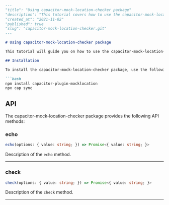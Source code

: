 ```markdown
---
"title": "Using capacitor-mock-location-checker package"
"description": "This tutorial covers how to use the capacitor-mock-location-checker package in a Capacitor project."
"created_at": "2021-11-02"
"published": true
"slug": "capacitor-mock-location-checker.git"
---

# Using capacitor-mock-location-checker package

This tutorial will guide you on how to use the capacitor-mock-location-checker package in a Capacitor project. 

## Installation

To install the capacitor-mock-location-checker package, use the following command:

```bash
npm install capacitor-plugin-mocklocation
npx cap sync
```

## API

The capacitor-mock-location-checker package provides the following API methods:

### echo

```typescript
echo(options: { value: string; }) => Promise<{ value: string; }>
```

Description of the `echo` method.

---

### check

```typescript
check(options: { value: string; }) => Promise<{ value: string; }>
```

Description of the `check` method.

---
```
